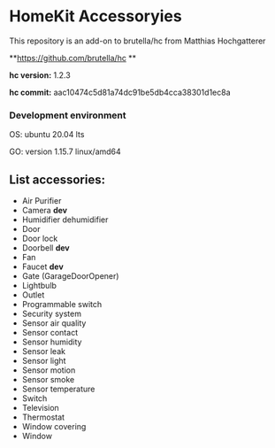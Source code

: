 # HomeKit  Accessoryies
This repository is an add-on to brutella/hc from Matthias Hochgatterer

**https://github.com/brutella/hc **

**hc version:** 1.2.3

**hc commit:** aac10474c5d81a74dc91be5db4cca38301d1ec8a

### Development environment

OS: ubuntu 20.04 lts

GO: version 1.15.7 linux/amd64

## List accessories:
- Air Purifier
- Camera **dev**
- Humidifier dehumidifier
- Door
- Door lock
- Doorbell **dev**
- Fan
- Faucet **dev**
- Gate (GarageDoorOpener)
- Lightbulb
- Outlet
- Programmable switch
- Security system
- Sensor air quality
- Sensor contact
- Sensor humidity
- Sensor leak
- Sensor light
- Sensor motion
- Sensor smoke
- Sensor temperature
- Switch
- Television
- Thermostat
- Window covering
- Window